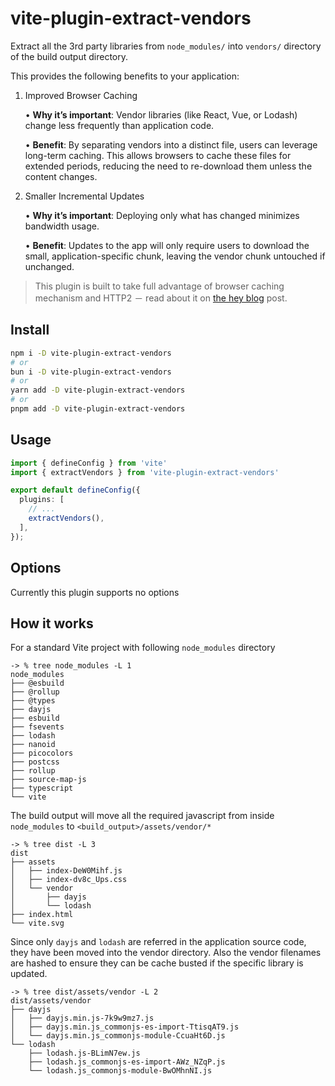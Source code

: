 # vite-plugin-extract-vendors
Extract all the 3rd party libraries from `node_modules/` into `vendors/` directory of the build output directory.

This provides the following benefits to your application:

1. Improved Browser Caching

	•	**Why it’s important**: Vendor libraries (like React, Vue, or Lodash) change less frequently than application code.


	•	**Benefit**: By separating vendors into a distinct file, users can leverage long-term caching. This allows browsers to cache these files for extended periods, reducing the need to re-download them unless the content changes.

2. Smaller Incremental Updates

	•	**Why it’s important**: Deploying only what has changed minimizes bandwidth usage.

	•	**Benefit**: Updates to the app will only require users to download the small, application-specific chunk, leaving the vendor chunk untouched if unchanged.

> This plugin is built to take full advantage of browser caching mechanism and HTTP2 － read about it on [the hey blog](https://world.hey.com/dhh/modern-web-apps-without-javascript-bundling-or-transpiling-a20f2755) post.

## Install
```sh
npm i -D vite-plugin-extract-vendors
# or
bun i -D vite-plugin-extract-vendors
# or
yarn add -D vite-plugin-extract-vendors
# or
pnpm add -D vite-plugin-extract-vendors
```

## Usage

```ts
import { defineConfig } from 'vite'
import { extractVendors } from 'vite-plugin-extract-vendors'

export default defineConfig({
  plugins: [
    // ...
    extractVendors(),
  ],
});
```

## Options

Currently this plugin supports no options

## How it works

For a standard Vite project with following `node_modules` directory

```
-> % tree node_modules -L 1
node_modules
├── @esbuild
├── @rollup
├── @types
├── dayjs
├── esbuild
├── fsevents
├── lodash
├── nanoid
├── picocolors
├── postcss
├── rollup
├── source-map-js
├── typescript
└── vite
```

The build output will move all the required javascript from inside `node_modules` to `<build_output>/assets/vendor/*`

```
-> % tree dist -L 3
dist
├── assets
│   ├── index-DeW0Mihf.js
│   ├── index-dv8c_Ups.css
│   └── vendor
│       ├── dayjs
│       └── lodash
├── index.html
└── vite.svg
```

Since only `dayjs` and `lodash` are referred in the application source code, they have been moved into the vendor directory. Also the vendor filenames are hashed to ensure they can be cache busted if the specific library is updated.

```
-> % tree dist/assets/vendor -L 2
dist/assets/vendor
├── dayjs
│   ├── dayjs.min.js-7k9w9mz7.js
│   ├── dayjs.min.js_commonjs-es-import-TtisqAT9.js
│   └── dayjs.min.js_commonjs-module-CcuaHt6D.js
└── lodash
    ├── lodash.js-BLimN7ew.js
    ├── lodash.js_commonjs-es-import-AWz_NZqP.js
    └── lodash.js_commonjs-module-BwOMhnNI.js
```